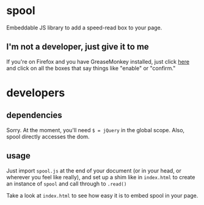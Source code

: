 spool
=====

Embeddable JS library to add a speed-read box to your page.

I'm not a developer, just give it to me
---------------------------------------

If you're on Firefox and you have GreaseMonkey installed, just click [here](https://raw.github.com/jelford/spool/master/spool.user.js) and click on all the boxes that say things like "enable" or "confirm."

developers
==========

dependencies
------------

Sorry. At the moment, you'll need `$ = jQuery` in the global scope. Also, spool directly accesses the dom. 

usage
-----

Just import `spool.js` at the end of your document (or in your head, or wherever you feel like really), and set up a shim like in `index.html` to create an instance of `spool` and call through to `.read()`

Take a look at `index.html` to see how easy it is to embed spool in your page.

